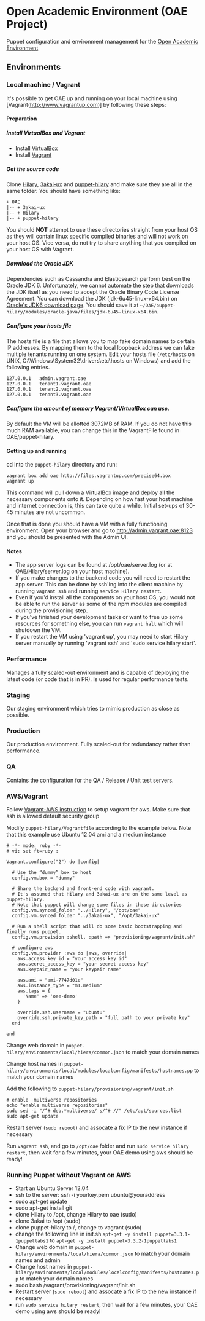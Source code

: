 # Open Academic Environment (OAE Project)

Puppet configuration and environment management for the [Open Academic Environment](http://www.oaeproject.org/)

## Environments

### Local machine / Vagrant

It's possible to get OAE up and running on your local machine using [Vagrant(http://www.vagrantup.com)] by following these steps:

#### Preparation

##### Install VirtualBox and Vagrant

* Install [VirtualBox](https://www.virtualbox.org/wiki/Downloads)
* Install [Vagrant](http://downloads.vagrantup.com)

##### Get the source code

Clone [Hilary](https://github.com/oaeproject/Hilary), [3akai-ux](https://github.com/oaeproject/3akai-ux) and [puppet-hilary](https://github.com/oaeproject/puppet-hilary) and make sure they are all in the same folder. You should have something like:

```
+ OAE
|-- + 3akai-ux
|-- + Hilary
|-- + puppet-hilary
```

You should **NOT** attempt to use these directories straight from your host OS as they will contain linux specific compiled binaries and will not work on your host OS.
Vice versa, do not try to share anything that you compiled on your host OS with Vagrant.

##### Download the Oracle JDK

Dependencies such as Cassandra and Elasticsearch perform best on the Oracle JDK 6. Unfortunately, we cannot automate the step that downloads the JDK itself
as you need to accept the Oracle Binary Code License Agreement.
You can download the JDK (jdk-6u45-linux-x64.bin) on [Oracle's JDK6 download page](http://www.oracle.com/technetwork/java/javasebusiness/downloads/java-archive-downloads-javase6-419409.html#jdk-6u45-oth-JPR).
You should save it at `~/OAE/puppet-hilary/modules/oracle-java/files/jdk-6u45-linux-x64.bin`.

##### Configure your hosts file

The hosts file is a file that allows you to map fake domain names to certain IP addresses. By mapping them to
the local loopback address we can fake multiple tenants running on one system.
Edit your hosts file (`/etc/hosts` on UNIX, C:\Windows\System32\drivers\etc\hosts on Windows) and add the following entries.

```
127.0.0.1   admin.vagrant.oae
127.0.0.1   tenant1.vagrant.oae
127.0.0.1   tenant2.vagrant.oae
127.0.0.1   tenant3.vagrant.oae
```

##### Configure the amount of memory Vagrant/VirtualBox can use.

By default the VM will be allotted 3072MB of RAM. If you do not have this much RAM available,
you can change this in the VagrantFile found in OAE/puppet-hilary.

#### Getting up and running

cd into the `puppet-hilary` directory and run:

```
vagrant box add oae http://files.vagrantup.com/precise64.box
vagrant up
```

This command will pull down a VirtualBox image and deploy all the necessary components onto it.
Depending on how fast your host machine and internet connection is, this can take quite a while. Initial set-ups of 30-45 minutes are not uncommon.


Once that is done you should have a VM with a fully functioning environment.
Open your browser and go to http://admin.vagrant.oae:8123 and you should be presented with the Admin UI.

#### Notes

 * The app server logs can be found at /opt/oae/server.log (or at OAE/Hilary/server.log on your host machine).
 * If you make changes to the backend code you will need to restart the app server. This can be done by ssh'ing into the client machine by running `vagrant ssh` and running `service Hilary restart`.
 * Even if you'd install all the components on your host OS, you would not be able to run the server as some of the npm modules are compiled during the provisioning step.
 * If you've finished your development tasks or want to free up some resources for something else, you can run `vagrant halt` which will shutdown the VM.
 * If you restart the VM using 'vagrant up', you may need to start Hilary server manually by running 'vagrant ssh' and 'sudo service hilary start'.

### Performance

Manages a fully scaled-out environment and is capable of deploying the latest code (or code that is in PR).
Is used for regular performance tests.

### Staging

Our staging environment which tries to mimic production as close as possible.

### Production

Our production environment. Fully scaled-out for redundancy rather than performance.

### QA

Contains the configuration for the QA / Release / Unit test servers.


### AWS/Vagrant 

Follow [Vagrant-AWS instruction](https://github.com/mitchellh/vagrant-aws) to setup vagrant for aws. Make sure that ssh is allowed default security group

Modify `puppet-hilary/Vagrantfile` according to the example below. 
Note that this example use Ubuntu 12.04 ami and a medium instance

```
# -*- mode: ruby -*-
# vi: set ft=ruby :

Vagrant.configure("2") do |config|

  # Use the “dummy” box to host
  config.vm.box = "dummy"

  # Share the backend and front-end code with vagrant.
  # It's assumed that Hilary and 3akai-ux are on the same level as puppet-hilary.
  # Note that puppet will change some files in these directories
  config.vm.synced_folder "../Hilary", "/opt/oae"
  config.vm.synced_folder "../3akai-ux", "/opt/3akai-ux"

  # Run a shell script that will do some basic bootstrapping and finally runs puppet.
  config.vm.provision :shell, :path => "provisioning/vagrant/init.sh"

  # configure aws
  config.vm.provider :aws do |aws, override|
    aws.access_key_id = "your access key id"
    aws.secret_access_key = "your secret access key"
    aws.keypair_name = "your keypair name"

    aws.ami = "ami-7747d01e"
    aws.instance_type = "m1.medium"
    aws.tags = {
      'Name' => 'oae-demo'
    }

    override.ssh.username = "ubuntu"
    override.ssh.private_key_path = "full path to your private key"
  end

end
```

Change web domain in `puppet-hilary/environments/local/hiera/common.json` to match your domain names

Change host names in `puppet-hilary/environments/local/modules/localconfig/manifests/hostnames.pp` to match your domain names

Add the following to `puppet-hilary/provisioning/vagrant/init.sh` 

```
# enable  multiverse repositories
echo "enable multiverse repositories"
sudo sed -i "/^# deb.*multiverse/ s/^# //" /etc/apt/sources.list
sudo apt-get update
```
Restart server (`sudo reboot`) and assocate a fix IP to the new instance if necessary

Run `vagrant ssh`, and go to `/opt/oae` folder and run `sudo service hilary restart`, then wait for a few minutes, your OAE demo using aws should be ready!

### Running Puppet without Vagrant on AWS

* Start an Ubuntu Server 12.04
* ssh to the server: ssh -i yourkey.pem ubuntu@youraddress
* sudo apt-get update
* sudo apt-get install git
* clone Hilary to /opt, change Hilary to oae (sudo)
* clone 3akai to /opt (sudo)
* clone puppet-hilary to /, change to vagrant (sudo)
* change the following line in init.sh `apt-get -y install puppet=3.3.1-1puppetlabs1` to `apt-get -y install puppet=3.3.2-1puppetlabs1`
* Change web domain in `puppet-hilary/environments/local/hiera/common.json` to match your domain names and admin
* Change host names in `puppet-hilary/environments/local/modules/localconfig/manifests/hostnames.pp` to match your domain names
* sudo bash /vagrant/provisioning/vagrant/init.sh 
* Restart server (`sudo reboot`) and assocate a fix IP to the new instance if necessary
* run `sudo service hilary restart`, then wait for a few minutes, your OAE demo using aws should be ready!


